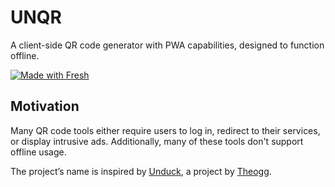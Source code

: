 # UNQR
A client-side QR code generator with PWA capabilities, designed to function offline.

[![Made with Fresh](https://fresh.deno.dev/fresh-badge.svg)](https://fresh.deno.dev)

## Motivation
Many QR code tools either require users to log in, redirect to their services, or display intrusive ads. Additionally, many of these tools don't support offline usage.

The project’s name is inspired by [Unduck](https://github.com/t3dotgg/unduck), a project by [Theogg](https://www.youtube.com/@t3dotgg).
